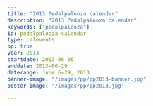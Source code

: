 ```yaml
---
title: "2013 Pedalpalooza calendar"
description: "2013 Pedalpalooza calendar"
keywords: ["pedalpalooza"]
id: pedalpalooza-calendar
type: calevents
pp: true
year: 2013
startdate: 2013-06-06
enddate: 2013-06-29
daterange: June 6–29, 2013
banner-image: "/images/pp/pp2013-banner.jpg"
poster-image: "/images/pp/pp2013.jpg"

---
```

<!-- don't edit this, the content is fetched from the events database -->
